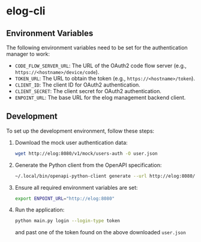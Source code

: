 # elog-cli

## Environment Variables

The following environment variables need to be set for the authentication manager to work:

- `CODE_FLOW_SERVER_URL`: The URL of the OAuth2 code flow server (e.g., `https://<hostname>/device/code`).
- `TOKEN_URL`: The URL to obtain the token (e.g., `https://<hostname>/token`).
- `CLIENT_ID`: The client ID for OAuth2 authentication.
- `CLIENT_SECRET`: The client secret for OAuth2 authentication.
- `ENPOINT_URL`: The base URL for the elog management backend client.

## Development

To set up the development environment, follow these steps:

1. Download the mock user authentication data:
    ```sh
    wget http://elog:8080/v1/mock/users-auth -O user.json
    ```

2. Generate the Python client from the OpenAPI specification:
    ```sh
    ~/.local/bin/openapi-python-client generate --url http://elog:8080/api-docs --output-path elog_management_backend_client --overwrite
    ```

3. Ensure all required environment variables are set:
    ```sh
    export ENPOINT_URL="http://elog:8080"
    ```

4. Run the application:
    ```sh
    python main.py login --login-type token
    ```
    and past one of the token found on the above downloaded `user.json`